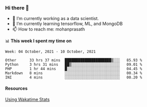 ### Hi there 👋

- 🔭 I’m currently working as a data scientist.
- 🌱 I’m currently learning tensorflow, ML, and MongoDB
- 📫 How to reach me: mohanprasath

📊 **This week I spent my time on**
<!--START_SECTION:waka-->
```text
Week: 04 October, 2021 - 10 October, 2021

Other      33 hrs 37 mins  █████████████████████▒░░░   85.93 % 
Python     3 hrs 31 mins   ██▒░░░░░░░░░░░░░░░░░░░░░░   09.01 % 
PHP        1 hr 44 mins    █░░░░░░░░░░░░░░░░░░░░░░░░   04.45 % 
Markdown   8 mins          ░░░░░░░░░░░░░░░░░░░░░░░░░   00.34 % 
INI        4 mins          ░░░░░░░░░░░░░░░░░░░░░░░░░   00.20 % 
```
<!--END_SECTION:waka-->

#### Resources
[Using Wakatime Stats](https://github.com/marketplace/actions/waka-readme)
